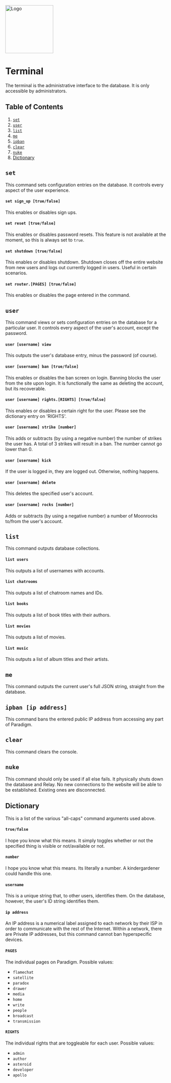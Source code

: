 [<img src="https://www.theparadigmdev.com/relay/img/paradigm.png" alt="Logo" width="150" height="150"></img>](https://www.theparadigmdev.com/)
# Terminal

The terminal is the administrative interface to the database. It is only accessible by administrators.

## Table of Contents
1. [`set`](https://github.com/Paradigm-Dev/docs/blob/master/Terminal.md#set)
2. [`user`](https://github.com/Paradigm-Dev/docs/blob/master/Terminal.md#user)
3. [`list`](https://github.com/Paradigm-Dev/docs/blob/master/Terminal.md#list)
4. [`me`](https://github.com/Paradigm-Dev/docs/blob/master/Terminal.md#me)
5. [`ipban`](https://github.com/Paradigm-Dev/docs/blob/master/Terminal.md#ipban)
6. [`clear`](https://github.com/Paradigm-Dev/docs/blob/master/Terminal.md#clear)
7. [`nuke`](https://github.com/Paradigm-Dev/docs/blob/master/Terminal.md#nuke)
8. [Dictionary](https://github.com/Paradigm-Dev/docs/blob/master/Terminal.md#dictionary)

## `set`
This command sets configuration entries on the database. It controls every aspect of the user experience.
#### `set sign_up [true/false]`
This enables or disables sign ups.
#### `set reset [true/false]`
This enables or disables password resets. This feature is not available at the moment, so this is always set to `true`.
#### `set shutdown [true/false]`
This enables or disables shutdown. Shutdown closes off the entire website from new users and logs out currently logged in users. Useful in certain scenarios.
#### `set router.[PAGES] [true/false]`
This enables or disables the page entered in the command.

## `user`
This command views or sets configuration entries on the database for a particular user. It controls every aspect of the user's account, except the password.
#### `user [username] view`
This outputs the user's database entry, minus the password (of course).
#### `user [username] ban [true/false]`
This enables or disables the ban screen on login. Banning blocks the user from the site upon login. It is functionally the same as deleting the account, but its recoverable.
#### `user [username] rights.[RIGHTS] [true/false]`
This enables or disables a certain right for the user. Please see the dictionary entry on 'RIGHTS'.
#### `user [username] strike [number]`
This adds or subtracts (by using a negative number) the number of strikes the user has. A total of 3 strikes will result in a ban. The number cannot go lower than 0.
#### `user [username] kick`
If the user is logged in, they are logged out. Otherwise, nothing happens.
#### `user [username] delete`
This deletes the specified user's account.
#### `user [username] rocks [number]`
Adds or subtracts (by using a negative number) a number of Moonrocks to/from the user's account.

## `list`
This command outputs database collections.
#### `list users`
This outputs a list of usernames with accounts.
#### `list chatrooms`
This outputs a list of chatroom names and IDs.
#### `list books`
This outputs a list of book titles with their authors.
#### `list movies`
This outputs a list of movies.
#### `list music`
This outputs a list of album titles and their artists.

## `me`
This command outputs the current user's full JSON string, straight from the database.

## `ipban [ip address]`
This command bans the entered public IP address from accessing any part of Paradigm.

## `clear`
This command clears the console.

## `nuke`
This command should only be used if all else fails. It physically shuts down the database and Relay. No new connections to the website will be able to be established. Existing ones are disconnected.

## Dictionary
This is a list of the various "all-caps" command arguments used above.
#### `true/false`
I hope you know what this means. It simply toggles whether or not the specified thing is visible or not/available or not.
#### `number`
I hope you know what this means. Its literally a number. A kindergardener could handle this one.
#### `username`
This is a unique string that, to other users, identifies them. On the database, however, the user's ID string identifies them.
#### `ip address`
An IP address is a numerical label assigned to each network by their ISP in order to communicate with the rest of the Internet. Within a network, there are Private IP addresses, but this command cannot ban hyperspecific devices.
#### `PAGES`
The individual pages on Paradigm. Possible values:
* `flamechat`
* `satellite`
* `paradox`
* `drawer`
* `media`
* `home`
* `write`
* `people`
* `broadcast`
* `transmission`
#### `RIGHTS`
The individual rights that are toggleable for each user. Possible values:
* `admin`
* `author`
* `asteroid`
* `developer`
* `apollo`
